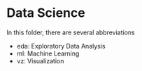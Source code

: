# Data Science

In this folder, there are several abbreviations
- eda: Exploratory Data Analysis
- ml: Machine Learning
- vz: Visualization